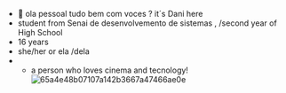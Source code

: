 - 👋 ola pessoal tudo bem com voces ? it´s Dani here
- student from Senai de desenvolvemento de sistemas , /second year of High School
- 16 years
- she/her  or ela /dela
- - a person who loves cinema and tecnology!
 ![65a4e48b07107a142b3667a47466ae0e](https://github.com/user-attachments/assets/3080d4b5-0e87-4c57-b566-6400da6c8752)


